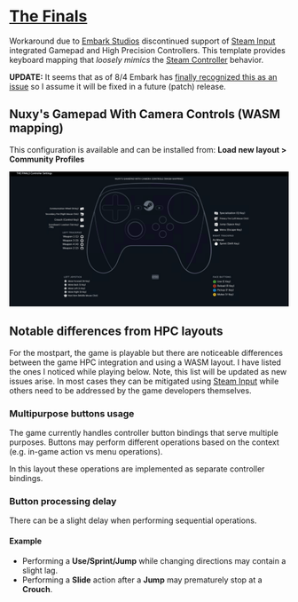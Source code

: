 # [The Finals](https://store.steampowered.com/app/2073850/THE_FINALS)

Workaround due to [Embark Studios](https://www.embark-studios.com) discontinued support of [Steam Input](https://partner.steamgames.com/doc/features/steam_controller) integrated Gamepad and High Precision Controllers.  This template provides keyboard mapping that _loosely mimics_ the [Steam Controller](https://store.steampowered.com/app/353370/Steam_Controller) behavior.

**UPDATE:** It seems that as of 8/4 Embark has [finally recognized this as an issue](https://discord.com/channels/1008696016318513243/1398020088116023366/1401941186113179679) so I assume it will be fixed in a future (patch) release.

## Nuxy's Gamepad With Camera Controls (WASM mapping)

This configuration is available and can be installed from: **Load new layout > Community Profiles**

![Preview](https://raw.githubusercontent.com/nuxy/Steam-Input-Gamepad-Settings/refs/heads/master/Steam%20Controller%20Config/The%20Finals/preview.png)

## Notable differences from HPC layouts

For the mostpart, the game is playable but there are noticeable differences between the game HPC integration and using a WASM layout.  I have listed the ones I noticed while playing below.  Note, this list will be updated as new issues arise.  In most cases they can be mitigated using [Steam Input](https://partner.steamgames.com/doc/features/steam_controller) while others need to be addressed by the game developers themselves.

### Multipurpose buttons usage

The game currently handles controller button bindings that serve multiple purposes.  Buttons may perform different operations based on the context (e.g. in-game action vs menu operations).

In this layout these operations are implemented as separate controller bindings.

### Button processing delay

There can be a slight delay when performing sequential operations.

#### Example

- Performing a **Use/Sprint/Jump** while changing directions may contain a slight lag.
- Performing a **Slide** action after a **Jump** may prematurely stop at a **Crouch**.
